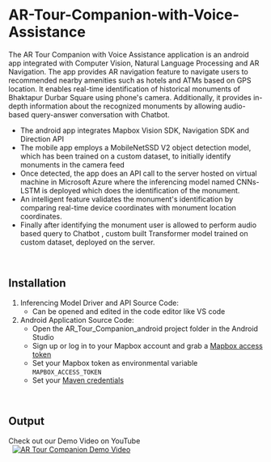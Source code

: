 ﻿# AR-Tour-Companion-with-Voice-Assistance

The AR Tour Companion with Voice Assistance application is an android app integrated with Computer Vision, Natural Language Processing and AR Navigation. The app provides AR navigation feature to navigate users to recommended nearby amenities such as hotels and ATMs based on GPS location. It enables real-time identification of historical monuments of Bhaktapur Durbar Square using phone's camera. Additionally, it provides in-depth information about the recognized monuments by allowing audio-based query-answer conversation with Chatbot.

- The android app integrates Mapbox Vision SDK, Navigation SDK and Direction API
- The mobile app employs a MobileNetSSD V2 object detection model, which has been trained on a custom dataset, to initially identify monuments in the camera feed
- Once detected, the app does an API call to the server hosted on virtual machine in Microsoft Azure where the inferencing model named CNNs-LSTM is deployed which does the identification of the monument.
- An intelligent feature validates the monument's identification by comparing real-time device coordinates with monument location coordinates.
- Finally after identifying the monument user is allowed to perform audio based query to Chatbot , custom built Transformer model trained on custom dataset, deployed on the server.

&nbsp;

## Installation


1.  Inferencing Model Driver and API Source Code:
    - Can be opened and edited in the code editor like VS code
2.  Android Application Source Code:
    - Open the AR_Tour_Companion_android project folder in the Android Studio
    - Sign up or log in to your Mapbox account and grab a [Mapbox access token](https://docs.mapbox.com/help/glossary/access-token/)
    - Set your Mapbox token as environmental variable `MAPBOX_ACCESS_TOKEN`
    - Set your [Maven credentials](https://vision.mapbox.com/install/)

&nbsp;

## Output


Check out our Demo Video on YouTube  
&nbsp;
[![AR Tour Companion Demo Video](https://github.com/Amit250/AR-Tour-Companion-with-Voice-Assistance/assets/58304052/5f6cc6ed-0c32-46c4-8f2f-ab59793ffe0c)](https://youtu.be/QBhtDf_XD60?si=sdlNG031-_daO7VV)

